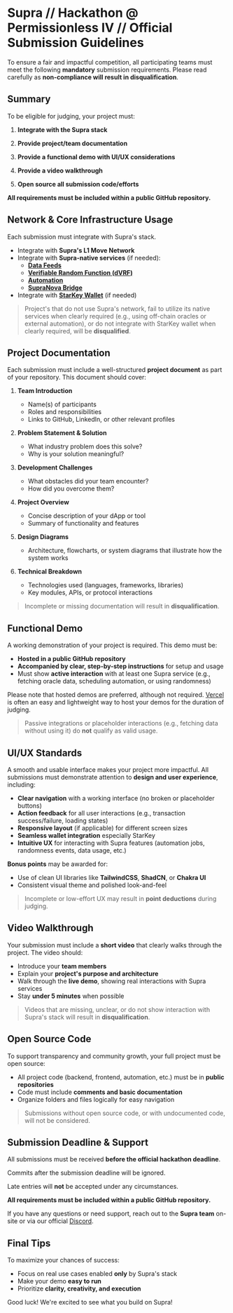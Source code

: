# Supra // Hackathon @ Permissionless IV // Official Submission Guidelines

To ensure a fair and impactful competition, all participating teams must meet the following **mandatory** submission requirements. Please read carefully as **non-compliance will result in disqualification**.

## Summary

To be eligible for judging, your project must:

1. **Integrate with the Supra stack**

2. **Provide project/team documentation**

3. **Provide a functional demo with UI/UX considerations**

4. **Provide a video walkthrough**

5. **Open source all submission code/efforts**


**All requirements must be included within a public GitHub repository.**

##  Network & Core Infrastructure Usage

Each submission must integrate with Supra's stack.

-  Integrate with **Supra's L1 Move Network**
-  Integrate with **Supra-native services** (if needed):
   - [**Data Feeds**](https://docs.supra.com/oracles)
   - [**Verifiable Random Function (dVRF)** ](https://docs.supra.com/oracles/dvrf)
   - [**Automation**](https://docs.supra.com/automation)
   - [**SupraNova Bridge**](https://docs.supra.com/supranova)
- Integrate with [**StarKey Wallet**](https://starkey.app/) (if needed)

> Project's that do not use Supra's network, fail to utilize its native services when clearly required (e.g., using off-chain oracles or external automation), or do not integrate with StarKey wallet when clearly required, will be **disqualified**.


##  Project Documentation

Each submission must include a well-structured **project document** as part of your repository. This document should cover:

1. **Team Introduction**
   - Name(s) of participants
   - Roles and responsibilities
   - Links to GitHub, LinkedIn, or other relevant profiles

2. **Problem Statement & Solution**
   - What industry problem does this solve?
   - Why is your solution meaningful?

3. **Development Challenges**
   - What obstacles did your team encounter?
   - How did you overcome them?

4. **Project Overview**
   - Concise description of your dApp or tool
   - Summary of functionality and features

5. **Design Diagrams**
   - Architecture, flowcharts, or system diagrams that illustrate how the system works

6. **Technical Breakdown**
   - Technologies used (languages, frameworks, libraries)
   - Key modules, APIs, or protocol interactions

> Incomplete or missing documentation will result in **disqualification**.


##  Functional Demo

A working demonstration of your project is required. This demo must be:

-  **Hosted in a public GitHub repository**
-  **Accompanied by clear, step-by-step instructions** for setup and usage
-  Must show **active interaction** with at least one Supra service (e.g., fetching oracle data, scheduling automation, or using randomness)

Please note that hosted demos are preferred, although not required. [Vercel](https://vercel.com/) is often an easy and lightweight way to host your demos for the duration of judging.

> Passive integrations or placeholder interactions (e.g., fetching data without using it) do **not** qualify as valid usage.


##  UI/UX Standards

A smooth and usable interface makes your project more impactful. All submissions must demonstrate attention to **design and user experience**, including:

-  **Clear navigation** with a working interface (no broken or placeholder buttons)
-  **Action feedback** for all user interactions (e.g., transaction success/failure, loading states)
-  **Responsive layout** (if applicable) for different screen sizes
-  **Seamless wallet integration**  especially StarKey
-  **Intuitive UX** for interacting with Supra features (automation jobs, randomness events, data usage, etc.)

**Bonus points** may be awarded for:
- Use of clean UI libraries like **TailwindCSS**, **ShadCN**, or **Chakra UI**
- Consistent visual theme and polished look-and-feel

> Incomplete or low-effort UX may result in **point deductions** during judging.


##  Video Walkthrough

Your submission must include a **short video** that clearly walks through the project. The video should:

-  Introduce your **team members**
-  Explain your **project's purpose and architecture**
-  Walk through the **live demo**, showing real interactions with Supra services
-  Stay **under 5 minutes** when possible

> Videos that are missing, unclear, or do not show interaction with Supra's stack will result in **disqualification**.


##  Open Source Code

To support transparency and community growth, your full project must be open source:

-  All project code (backend, frontend, automation, etc.) must be in **public repositories**
-  Code must include **comments and basic documentation**
-  Organize folders and files logically for easy navigation

> Submissions without open source code, or with undocumented code, will not be considered.


##  Submission Deadline & Support

All submissions must be received **before the official hackathon deadline**.  

Commits after the submission deadline will be ignored.

Late entries will **not** be accepted under any circumstances.

**All requirements must be included within a public GitHub repository.**

If you have any questions or need support, reach out to the **Supra team** on-site or via our official [Discord](https://discord.gg/supralabs).

##  Final Tips

To maximize your chances of success:
- Focus on real use cases enabled **only** by Supra's stack
- Make your demo **easy to run**
- Prioritize **clarity, creativity, and execution**

Good luck! We're excited to see what you build on Supra! 

